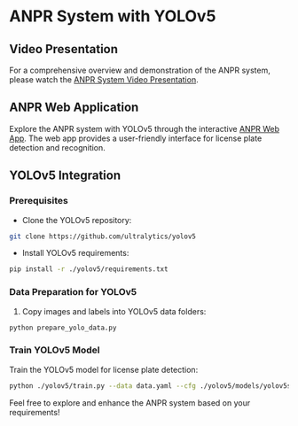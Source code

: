 # ANPR System with YOLOv5

## Video Presentation

For a comprehensive overview and demonstration of the ANPR system, please watch the [ANPR System Video Presentation](https://drive.google.com/file/d/1IN02u-d14NFR4ilAd04kvPvO12O7Ic1R/view?usp=sharing).

## ANPR Web Application

Explore the ANPR system with YOLOv5 through the interactive [ANPR Web App](https://drive.google.com/file/d/1CqWvu2isHOfhMvXQ2Ig3Rc4sncIBHSpS/view?usp=sharing). The web app provides a user-friendly interface for license plate detection and recognition.

## YOLOv5 Integration

### Prerequisites

- Clone the YOLOv5 repository:

```bash
git clone https://github.com/ultralytics/yolov5
```

- Install YOLOv5 requirements:

```bash
pip install -r ./yolov5/requirements.txt
```

### Data Preparation for YOLOv5

1. Copy images and labels into YOLOv5 data folders:

```bash
python prepare_yolo_data.py
```

### Train YOLOv5 Model

Train the YOLOv5 model for license plate detection:

```bash
python ./yolov5/train.py --data data.yaml --cfg ./yolov5/models/yolov5s.yaml --batch-size 8 --name Model --epochs 100
```

Feel free to explore and enhance the ANPR system based on your requirements!